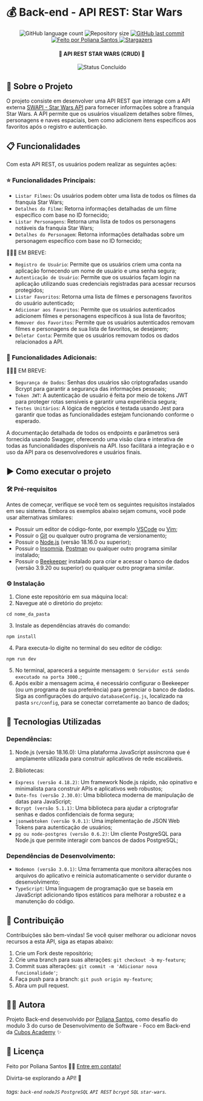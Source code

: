 # 💰 Back-end - API REST: Star Wars

<p align="center">
  <img alt="GitHub language count" src="https://img.shields.io/github/languages/count/polianams/api-star-wars?color=%2304D361">

  <img alt="Repository size" src="https://img.shields.io/github/repo-size/polianams/api-star-wars">
  
  <a href="https://github.com/polianams/api-star-wars/commits/main">
    <img alt="GitHub last commit" src="https://img.shields.io/github/last-commit/polianams/api-star-wars">
  </a>
  
   <a href="https://www.linkedin.com/in/polianams/">
    <img alt="Feito por Poliana Santos" src="https://img.shields.io/badge/feito-por%20Poliana%20Santos-D818A5">
   </a>
   
   <a href="https://github.com/polianams/api-star-wars/stargazers">
    <img alt="Stargazers" src="https://img.shields.io/github/stars/polianams/api-star-wars?style=social">
  </a>
</p>

<h4 align=center> 
	🚧 API REST STAR WARS (CRUD) 🚧
</h4>

<p align="center">
	<img alt="Status Concluído" src="https://img.shields.io/badge/STATUS-CONCLU%C3%8DDO-brightgreen">
</p>

## 📝 Sobre o Projeto

O projeto consiste em desenvolver uma API REST que interage com a API externa [SWAPI - Star Wars API](https://swapi.dev/) para fornecer informações sobre a franquia Star Wars. A API permite que os usuários visualizem detalhes sobre filmes, personagens e naves espaciais, bem como adicionem itens específicos aos favoritos após o registro e autenticação.

## 📋 Funcionalidades

Com esta API REST, os usuários podem realizar as seguintes ações:

### ⭐ Funcionalidades Principais:

- `Listar Filmes`: Os usuários podem obter uma lista de todos os filmes da franquia Star Wars;
- `Detalhes do Filme`: Retorna informações detalhadas de um filme específico com base no ID fornecido;
- `Listar Personagens`: Retorna uma lista de todos os personagens notáveis da franquia Star Wars;
- `Detalhes do Personagem`: Retorna informações detalhadas sobre um personagem específico com base no ID fornecido;

🚨🚨🚨 EM BREVE:

- `Registro de Usuário`: Permite que os usuários criem uma conta na aplicação fornecendo um nome de usuário e uma senha segura;
- `Autenticação de Usuário`: Permite que os usuários façam login na aplicação utilizando suas credenciais registradas para acessar recursos protegidos;
- `Listar Favoritos`: Retorna uma lista de filmes e personagens favoritos do usuário autenticado;
- `Adicionar aos Favoritos`: Permite que os usuários autenticados adicionem filmes e personagens específicos à sua lista de favoritos;
- `Remover dos Favoritos`: Permite que os usuários autenticados removam filmes e personagens de sua lista de favoritos, se desejarem;
- `Deletar Conta`: Permite que os usuários removam todos os dados relacionados a API.

### 🌟 Funcionalidades Adicionais:

🚨🚨🚨 EM BREVE:

- `Segurança de Dados`: Senhas dos usuários são criptografadas usando Bcrypt para garantir a segurança das informações pessoais;
- `Token JWT`: A autenticação de usuário é feita por meio de tokens JWT para proteger rotas sensíveis e garantir uma experiência segura;
- `Testes Unitários`: A lógica de negócios é testada usando Jest para garantir que todas as funcionalidades estejam funcionando conforme o esperado.

A documentação detalhada de todos os endpoints e parâmetros será fornecida usando Swagger, oferecendo uma visão clara e interativa de todas as funcionalidades disponíveis na API. Isso facilitará a integração e o uso da API para os desenvolvedores e usuários finais.

## ▶️ Como executar o projeto

### 🛠️ Pré-requisitos

Antes de começar, verifique se você tem os seguintes requisitos instalados em seu sistema. Embora os exemplos abaixo sejam comuns, você pode usar alternativas similares:

- Possuir um editor de código-fonte, por exemplo [VSCode](https://code.visualstudio.com/download) ou [Vim](https://www.vim.org/download.php);
- Possuir o [Git](https://git-scm.com/downloads) ou qualquer outro programa de versionamento;
- Possuir o [Node.js](https://nodejs.org/en/download/current) (versão 18.16.0 ou superior);
- Possuir o [Insomnia](https://insomnia.rest/download), [Postman](https://www.postman.com/downloads/) ou qualquer outro programa similar instalado;
- Possuir o [Beekeeper](https://www.beekeeperstudio.io/) instalado para criar e acessar o banco de dados (versão 3.9.20 ou superior) ou qualquer outro programa similar.

### ⚙️ Instalação

1. Clone este repositório em sua máquina local:
2. Navegue até o diretório do projeto:

```
cd nome_da_pasta
```

3. Instale as dependências através do comando:

```
npm install
```

4. Para executa-lo digite no terminal do seu editor de código:

```
npm run dev
```

5. No terminal, aparecerá a seguinte mensagem: `O Servidor está sendo executado na porta 3000.`;
6. Após exibir a mensagem acima, é necessário configurar o Beekeeper (ou um programa de sua preferência) para gerenciar o banco de dados. Siga as configurações do arquivo `databaseConfig.js`, localizado na pasta `src/config`, para se conectar corretamente ao banco de dados;

## 🚀 Tecnologias Utilizadas

### Dependências:

1. Node.js (versão 18.16.0): Uma plataforma JavaScript assíncrona que é amplamente utilizada para construir aplicativos de rede escaláveis.

2. Bibliotecas:

- `Express (versão 4.18.2)`: Um framework Node.js rápido, não opinativo e minimalista para construir APIs e aplicativos web robustos;
- `Date-fns (versão 2.30.0)`: Uma biblioteca moderna de manipulação de datas para JavaScript;
- `Bcrypt (versão 5.1.1)`: Uma biblioteca para ajudar a criptografar senhas e dados confidenciais de forma segura;
- `jsonwebtoken (versão 9.0.1)`: Uma implementação de JSON Web Tokens para autenticação de usuários;
- `pg ou node-postgres (versão 0.6.2)`: Um cliente PostgreSQL para Node.js que permite interagir com bancos de dados PostgreSQL;

### Dependências de Desenvolvimento:

- `Nodemon (versão 3.0.1)`: Uma ferramenta que monitora alterações nos arquivos do aplicativo e reinicia automaticamente o servidor durante o desenvolvimento;
- `TypeScript`: Uma linguagem de programação que se baseia em JavaScript adicionando tipos estáticos para melhorar a robustez e a manutenção do código.

## 🤝 Contribuição

Contribuições são bem-vindas! Se você quiser melhorar ou adicionar novos recursos a esta API, siga as etapas abaixo:

1. Crie um Fork deste repositório;
2. Crie uma branch para suas alterações: `git checkout -b my-feature`;
3. Commit suas alterações: `git commit -m 'Adicionar nova funcionalidade'`;
4. Faça push para a branch: `git push origin my-feature`;
5. Abra um pull request.

## 🧙‍♂️ Autora

Projeto Back-end desenvolvido por [Poliana Santos](https://www.linkedin.com/in/polianams/), como desafio do modulo 3 do curso de Desenvolvimento de Software - Foco em Back-end da [Cubos Academy](https://cubos.academy/) ✨

## 📝 Licença

Feito por Poliana Santos 👋🏽 [Entre em contato!](https://www.linkedin.com/in/polianams/)

Divirta-se explorando a API! 🌟

###### tags: `back-end` `nodeJS` `PostgreSQL` `API REST` `bcrypt` `SQL` `star-wars`.
